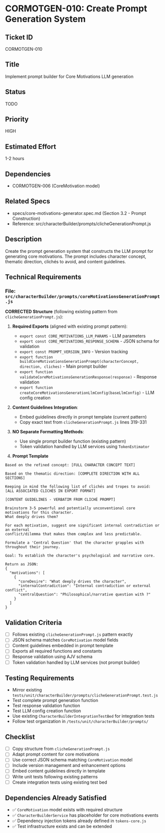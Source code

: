 # CORMOTGEN-010: Create Prompt Generation System

## Ticket ID

CORMOTGEN-010

## Title

Implement prompt builder for Core Motivations LLM generation

## Status

TODO

## Priority

HIGH

## Estimated Effort

1-2 hours

## Dependencies

- CORMOTGEN-006 (CoreMotivation model)

## Related Specs

- specs/core-motivations-generator.spec.md (Section 3.2 - Prompt Construction)
- Reference: src/characterBuilder/prompts/clicheGenerationPrompt.js

## Description

Create the prompt generation system that constructs the LLM prompt for generating core motivations. The prompt includes character concept, thematic direction, clichés to avoid, and content guidelines.

## Technical Requirements

### File: `src/characterBuilder/prompts/coreMotivationsGenerationPrompt.js`

**CORRECTED Structure** (following existing pattern from `clicheGenerationPrompt.js`):

1. **Required Exports** (aligned with existing prompt pattern):
   - `export const CORE_MOTIVATIONS_LLM_PARAMS` - LLM parameters
   - `export const CORE_MOTIVATIONS_RESPONSE_SCHEMA` - JSON schema for validation
   - `export const PROMPT_VERSION_INFO` - Version tracking
   - `export function buildCoreMotivationsGenerationPrompt(characterConcept, direction, cliches)` - Main prompt builder
   - `export function validateCoreMotivationsGenerationResponse(response)` - Response validation
   - `export function createCoreMotivationsGenerationLlmConfig(baseLlmConfig)` - LLM config creation

2. **Content Guidelines Integration**:
   - Embed guidelines directly in prompt template (current pattern)
   - Copy exact text from `clicheGenerationPrompt.js` lines 319-331

3. **NO Separate Formatting Methods**:
   - Use single prompt builder function (existing pattern)
   - Token validation handled by LLM services using `TokenEstimator`

3. **Prompt Template**

```text
Based on the refined concept: [FULL CHARACTER CONCEPT TEXT]

Based on the thematic direction: [COMPLETE DIRECTION WITH ALL SECTIONS]

Keeping in mind the following list of clichés and tropes to avoid:
[ALL ASSOCIATED CLICHÉS IN EXPORT FORMAT]

[CONTENT GUIDELINES - VERBATIM FROM CLICHÉ PROMPT]

Brainstorm 3-5 powerful and potentially unconventional core motivations for this character.
What deeply drives them?

For each motivation, suggest one significant internal contradiction or an external
conflict/dilemma that makes them complex and less predictable.

Formulate a 'Central Question' that the character grapples with throughout their journey.

Goal: To establish the character's psychological and narrative core.

Return as JSON:
{
  "motivations": [
    {
      "coreDesire": "What deeply drives the character",
      "internalContradiction": "Internal contradiction or external conflict",
      "centralQuestion": "Philosophical/narrative question with ?"
    }
  ]
}
```

## Validation Criteria

- [ ] Follows existing `clicheGenerationPrompt.js` pattern exactly
- [ ] JSON schema matches `CoreMotivation` model fields
- [ ] Content guidelines embedded in prompt template
- [ ] Exports all required functions and constants
- [ ] Response validation using AJV schema
- [ ] Token validation handled by LLM services (not prompt builder)

## Testing Requirements

- Mirror existing `tests/unit/characterBuilder/prompts/clicheGenerationPrompt.test.js`
- Test complete prompt generation function
- Test response validation function
- Test LLM config creation function
- Use existing `CharacterBuilderIntegrationTestBed` for integration tests
- Follow test organization in `/tests/unit/characterBuilder/prompts/`

## Checklist

- [ ] Copy structure from `clicheGenerationPrompt.js`
- [ ] Adapt prompt content for core motivations
- [ ] Use correct JSON schema matching `CoreMotivation` model
- [ ] Include version management and enhancement options
- [ ] Embed content guidelines directly in template
- [ ] Write unit tests following existing patterns
- [ ] Create integration tests using existing test bed

## Dependencies Already Satisfied

- ✅ `CoreMotivation` model exists with required structure
- ✅ `CharacterBuilderService` has placeholder for core motivations events
- ✅ Dependency injection tokens already defined in `tokens-core.js`
- ✅ Test infrastructure exists and can be extended
